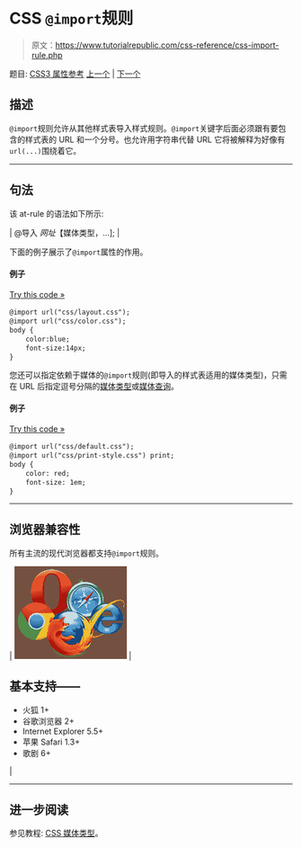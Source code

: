 # CSS `@import`规则

> 原文：<https://www.tutorialrepublic.com/css-reference/css-import-rule.php>

题目: [CSS3 属性参考](css3-properties.php) [上一个](css-font-face-rule.php) | [下一个](css3-keyframes-rule.php)

## 描述

`@import`规则允许从其他样式表导入样式规则。`@import`关键字后面必须跟有要包含的样式表的 URL 和一个分号。也允许用字符串代替 URL 它将被解释为好像有`url(...)`围绕着它。

* * *

## 句法

该 at-rule 的语法如下所示:

| @导入 *网址*【媒体类型，...]; |

下面的例子展示了`@import`属性的作用。

#### 例子

[Try this code »](../codelab.php?topic=css&file=import-rule-01 "Try this code using online Editor")

```
@import url("css/layout.css");
@import url("css/color.css");
body {
    color:blue;
    font-size:14px;
}
```

您还可以指定依赖于媒体的`@import`规则(即导入的样式表适用的媒体类型)，只需在 URL 后指定逗号分隔的[媒体类型](../css-tutorial/css-media-types.php)或[媒体查询](../css-tutorial/css-media-types.php#media-query)。

#### 例子

[Try this code »](../codelab.php?topic=css&file=import-rule-02 "Try this code using online Editor")

```
@import url("css/default.css");
@import url("css/print-style.css") print;
body {
    color: red;
    font-size: 1em;
}
```

* * *

## 浏览器兼容性

所有主流的现代浏览器都支持`@import`规则。

| ![Browsers Icon](img/e9331123c77668c1832e541c2fca1002.png) | 

## 基本支持——

*   火狐 1+
*   谷歌浏览器 2+
*   Internet Explorer 5.5+
*   苹果 Safari 1.3+
*   歌剧 6+

 |

* * *

## 进一步阅读

参见教程: [CSS 媒体类型](../css-tutorial/css-media-types.php)。